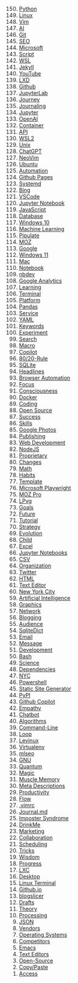 <ol start='150' reversed>
<li><a href="/python/">Python</a></li>
<li><a href="/linux/">Linux</a></li>
<li><a href="/vim/">Vim</a></li>
<li><a href="/ai/">AI</a></li>
<li><a href="/git/">Git</a></li>
<li><a href="/seo/">SEO</a></li>
<li><a href="/microsoft/">Microsoft</a></li>
<li><a href="/script/">Script</a></li>
<li><a href="/wsl/">WSL</a></li>
<li><a href="/jekyll/">Jekyll</a></li>
<li><a href="/youtube/">YouTube</a></li>
<li><a href="/lxd/">LXD</a></li>
<li><a href="/github/">Github</a></li>
<li><a href="/jupyterlab/">JupyterLab</a></li>
<li><a href="/journey/">Journey</a></li>
<li><a href="/journaling/">Journaling</a></li>
<li><a href="/jupyter/">Jupyter</a></li>
<li><a href="/openai/">OpenAI</a></li>
<li><a href="/container/">Container</a></li>
<li><a href="/api/">API</a></li>
<li><a href="/wsl2/">WSL2</a></li>
<li><a href="/unix/">Unix</a></li>
<li><a href="/chatgpt/">ChatGPT</a></li>
<li><a href="/neovim/">NeoVim</a></li>
<li><a href="/ubuntu/">Ubuntu</a></li>
<li><a href="/automation/">Automation</a></li>
<li><a href="/github-pages/">Github Pages</a></li>
<li><a href="/systemd/">Systemd</a></li>
<li><a href="/bing/">Bing</a></li>
<li><a href="/vscode/">VSCode</a></li>
<li><a href="/jupyter-notebook/">Jupyter Notebook</a></li>
<li><a href="/javascript/">JavaScript</a></li>
<li><a href="/database/">Database</a></li>
<li><a href="/windows-10/">Windows 10</a></li>
<li><a href="/machine-learning/">Machine Learning</a></li>
<li><a href="/pipulate/">Pipulate</a></li>
<li><a href="/moz/">MOZ</a></li>
<li><a href="/google/">Google</a></li>
<li><a href="/windows-11/">Windows 11</a></li>
<li><a href="/mac/">Mac</a></li>
<li><a href="/notebook/">Notebook</a></li>
<li><a href="/nbdev/">nbdev</a></li>
<li><a href="/google-analytics/">Google Analytics</a></li>
<li><a href="/learning/">Learning</a></li>
<li><a href="/terminal/">Terminal</a></li>
<li><a href="/platform/">Platform</a></li>
<li><a href="/panda/">Pandas</a></li>
<li><a href="/service/">Service</a></li>
<li><a href="/yaml/">YAML</a></li>
<li><a href="/keywords/">Keywords</a></li>
<li><a href="/experiment/">Experiment</a></li>
<li><a href="/search/">Search</a></li>
<li><a href="/macro/">Macro</a></li>
<li><a href="/copilot/">Copilot</a></li>
<li><a href="/80-20-rule/">80/20-Rule</a></li>
<li><a href="/sqlite/">SQLite</a></li>
<li><a href="/headline/">Headlines</a></li>
<li><a href="/browser-automation/">Browser Automation</a></li>
<li><a href="/focus/">Focus</a></li>
<li><a href="/consciousness/">Consciousness</a></li>
<li><a href="/docker/">Docker</a></li>
<li><a href="/coding/">Coding</a></li>
<li><a href="/open-source/">Open Source</a></li>
<li><a href="/success/">Success</a></li>
<li><a href="/skill/">Skills</a></li>
<li><a href="/google-photos/">Google Photos</a></li>
<li><a href="/publishing/">Publishing</a></li>
<li><a href="/web-development/">Web Development</a></li>
<li><a href="/nodejs/">NodeJS</a></li>
<li><a href="/proprietary/">Proprietary</a></li>
<li><a href="/change/">Changes</a></li>
<li><a href="/math/">Math</a></li>
<li><a href="/habit/">Habits</a></li>
<li><a href="/template/">Template</a></li>
<li><a href="/microsoft-playwright/">Microsoft Playwright</a></li>
<li><a href="/moz-pro/">MOZ Pro</a></li>
<li><a href="/lpvg/">LPvg</a></li>
<li><a href="/goal/">Goals</a></li>
<li><a href="/future/">Future</a></li>
<li><a href="/tutorial/">Tutorial</a></li>
<li><a href="/strategy/">Strategy</a></li>
<li><a href="/evolution/">Evolution</a></li>
<li><a href="/child/">Child</a></li>
<li><a href="/excel/">Excel</a></li>
<li><a href="/jupyter-notebooks/">Jupyter Notebooks</a></li>
<li><a href="/csv/">CSV</a></li>
<li><a href="/organization/">Organization</a></li>
<li><a href="/twitter/">Twitter</a></li>
<li><a href="/html/">HTML</a></li>
<li><a href="/text-editor/">Text Editor</a></li>
<li><a href="/new-york-city/">New York City</a></li>
<li><a href="/artificial-intelligence/">Artificial Intelligence</a></li>
<li><a href="/graphic/">Graphics</a></li>
<li><a href="/network/">Network</a></li>
<li><a href="/blogging/">Blogging</a></li>
<li><a href="/audience/">Audience</a></li>
<li><a href="/sqlitedict/">SqliteDict</a></li>
<li><a href="/email/">Email</a></li>
<li><a href="/message/">Message</a></li>
<li><a href="/development/">Development</a></li>
<li><a href="/bash/">Bash</a></li>
<li><a href="/science/">Science</a></li>
<li><a href="/dependency/">Dependencies</a></li>
<li><a href="/nyc/">NYC</a></li>
<li><a href="/powershell/">Powershell</a></li>
<li><a href="/static-site-generator/">Static Site Generator</a></li>
<li><a href="/pypi/">PyPI</a></li>
<li><a href="/github-copilot/">Github Copilot</a></li>
<li><a href="/empathy/">Empathy</a></li>
<li><a href="/chatbot/">Chatbot</a></li>
<li><a href="/algorithm/">Algorithms</a></li>
<li><a href="/command-line/">Command-Line</a></li>
<li><a href="/loop/">Loop</a></li>
<li><a href="/levinux/">Levinux</a></li>
<li><a href="/virtualenv/">Virtualenv</a></li>
<li><a href="/mlseo/">mlseo</a></li>
<li><a href="/gnu/">GNU</a></li>
<li><a href="/quantum/">Quantum</a></li>
<li><a href="/magic/">Magic</a></li>
<li><a href="/muscle-memory/">Muscle Memory</a></li>
<li><a href="/meta-descriptions/">Meta Descriptions</a></li>
<li><a href="/productivity/">Productivity</a></li>
<li><a href="/flow/">Flow</a></li>
<li><a href="/vimrc/">.vimrc</a></li>
<li><a href="/journal-md/">Journal.md</a></li>
<li><a href="/imposter-syndrome/">Imposter Syndrome</a></li>
<li><a href="/drinkme/">DrinkMe</a></li>
<li><a href="/marketing/">Marketing</a></li>
<li><a href="/collaboration/">Collaboration</a></li>
<li><a href="/scheduling/">Scheduling</a></li>
<li><a href="/trick/">Tricks</a></li>
<li><a href="/wisdom/">Wisdom</a></li>
<li><a href="/progress/">Progress</a></li>
<li><a href="/lxc/">LXC</a></li>
<li><a href="/desktop/">Desktop</a></li>
<li><a href="/linux-terminal/">Linux Terminal</a></li>
<li><a href="/github-io/">Github.io</a></li>
<li><a href="/blogslicer/">blogslicer</a></li>
<li><a href="/draft/">Drafts</a></li>
<li><a href="/theory/">Theory</a></li>
<li><a href="/processing/">Processing</a></li>
<li><a href="/json/">JSON</a></li>
<li><a href="/vendor/">Vendors</a></li>
<li><a href="/operating-systems/">Operating Systems</a></li>
<li><a href="/competitor/">Competitors</a></li>
<li><a href="/emacs/">Emacs</a></li>
<li><a href="/text-editors/">Text Editors</a></li>
<li><a href="/open-source/">Open-Source</a></li>
<li><a href="/copy-paste/">Copy/Paste</a></li>
<li><a href="/access/">Access</a></li>
</ol>
